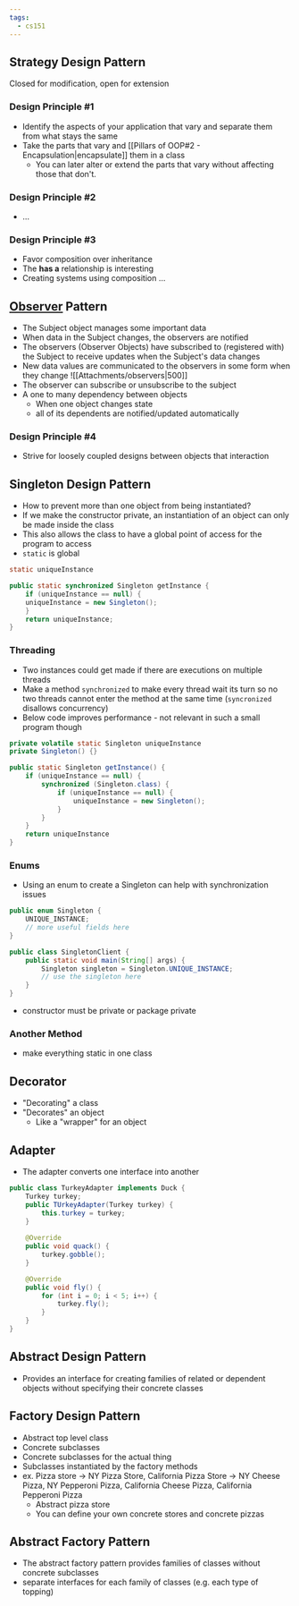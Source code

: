 ```yaml
---
tags:
  - cs151
---
```

## Strategy Design Pattern

Closed for modification, open for extension
### Design Principle #1
* Identify the aspects of your application that vary and separate them from what stays the same
* Take the parts that vary and [[Pillars of OOP#2 - Encapsulation|encapsulate]] them in a class
	* You can later alter or extend the parts that vary without affecting those that don't.
### Design Principle #2
* …
### Design Principle #3
* Favor composition over inheritance
* The **has a** relationship is interesting
* Creating systems using composition …
## [Observer](Attachments/observers.md) Pattern
* The Subject object manages some important data
* When data in the Subject changes, the observers are notified
* The observers (Observer Objects) have subscribed to (registered with) the Subject to receive updates when the Subject's data changes
* New data values are communicated to the observers in some form when they change
![[Attachments/observers|500]]
* The observer can subscribe or unsubscribe to the subject
* A one to many dependency between objects
	* When one object changes state
	* all of its dependents are notified/updated automatically
### Design Principle #4
* Strive for loosely coupled designs between objects that interaction
## Singleton Design Pattern
* How to prevent more than one object from being instantiated?
* If we make the constructor private, an instantiation of an object can only be made inside the class
* This also allows the class to have a global point of access for the program to access
* `static` is global
```java
static uniqueInstance

public static synchronized Singleton getInstance {
	if (uniqueInstance == null) {
	uniqueInstance = new Singleton();
	}
	return uniqueInstance;
}
```
### Threading
* Two instances could get made if there are executions on multiple threads
* Make a method `synchronized` to make every thread wait its turn so no two threads cannot enter the method at the same time (`syncronized` disallows concurrency)
* Below code improves performance - not relevant in such a small program though
```java
private volatile static Singleton uniqueInstance
private Singleton() {}

public static Singleton getInstance() {
	if (uniqueInstance == null) {
		synchronized (Singleton.class) {
			if (uniqueInstance == null) {
				uniqueInstance = new Singleton();
			}
		}
	}
	return uniqueInstance
}
```
### Enums
* Using an enum to create a Singleton can help with synchronization issues
```java
public enum Singleton {
	UNIQUE_INSTANCE;
	// more useful fields here
}

public class SingletonClient {
	public static void main(String[] args) {
		Singleton singleton = Singleton.UNIQUE_INSTANCE;
		// use the singleton here
	}
}
```

* constructor must be private or package private

### Another Method
* make everything static in one class

## Decorator
* "Decorating" a class
* "Decorates" an object
	* Like a "wrapper" for an object
## Adapter
* The adapter converts one interface into another
```java
public class TurkeyAdapter implements Duck {
	Turkey turkey;
	public TUrkeyAdapter(Turkey turkey) {
		this.turkey = turkey;
	}
	
	@Override
	public void quack() {
		turkey.gobble();
	}

	@Override
	public void fly() {
		for (int i = 0; i < 5; i++) {
			turkey.fly();
		}
	}
}
```
## Abstract Design Pattern
* Provides an interface for creating families of related or dependent objects without specifying their concrete classes

## Factory Design Pattern
* Abstract top level class
* Concrete subclasses
* Concrete subclasses for the actual thing
* Subclasses instantiated by the factory methods
* ex. Pizza store -> NY Pizza Store, California Pizza Store -> NY Cheese Pizza, NY Pepperoni Pizza, California Cheese Pizza, California Pepperoni Pizza
	* Abstract pizza store
	* You can define your own concrete stores and concrete pizzas
## Abstract Factory Pattern
* The abstract factory pattern provides families of classes without concrete subclasses
* separate interfaces for each family of classes (e.g. each type of topping)